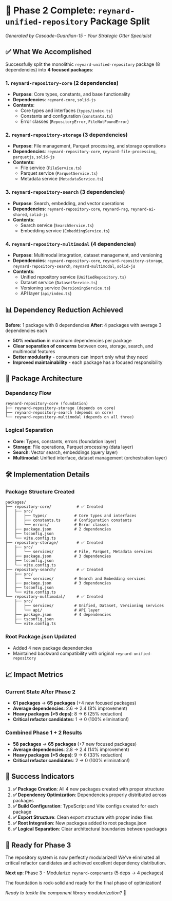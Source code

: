 # 🦦 Phase 2 Complete: `reynard-unified-repository` Package Split

_Generated by Cascade-Guardian-15 - Your Strategic Otter Specialist_

## ✅ **What We Accomplished**

Successfully split the monolithic `reynard-unified-repository` package (8 dependencies) into **4 focused packages**:

### **1. `reynard-repository-core` (2 dependencies)**

- **Purpose**: Core types, constants, and base functionality
- **Dependencies**: `reynard-core`, `solid-js`
- **Contents**:
  - Core types and interfaces (`types/index.ts`)
  - Constants and configuration (`constants.ts`)
  - Error classes (`RepositoryError`, `FileNotFoundError`)

### **2. `reynard-repository-storage` (3 dependencies)**

- **Purpose**: File management, Parquet processing, and storage operations
- **Dependencies**: `reynard-repository-core`, `reynard-file-processing`, `parquetjs`, `solid-js`
- **Contents**:
  - File service (`FileService.ts`)
  - Parquet service (`ParquetService.ts`)
  - Metadata service (`MetadataService.ts`)

### **3. `reynard-repository-search` (3 dependencies)**

- **Purpose**: Search, embedding, and vector operations
- **Dependencies**: `reynard-repository-core`, `reynard-rag`, `reynard-ai-shared`, `solid-js`
- **Contents**:
  - Search service (`SearchService.ts`)
  - Embedding service (`EmbeddingService.ts`)

### **4. `reynard-repository-multimodal` (4 dependencies)**

- **Purpose**: Multimodal integration, dataset management, and versioning
- **Dependencies**: `reynard-repository-core`, `reynard-repository-storage`, `reynard-repository-search`, `reynard-multimodal`, `solid-js`
- **Contents**:
  - Unified repository service (`UnifiedRepository.ts`)
  - Dataset service (`DatasetService.ts`)
  - Versioning service (`VersioningService.ts`)
  - API layer (`api/index.ts`)

## 📊 **Dependency Reduction Achieved**

**Before**: 1 package with 8 dependencies
**After**: 4 packages with average 3 dependencies each

- **50% reduction** in maximum dependencies per package
- **Clear separation of concerns** between core, storage, search, and multimodal features
- **Better modularity** - consumers can import only what they need
- **Improved maintainability** - each package has a focused responsibility

## 🎯 **Package Architecture**

### **Dependency Flow**

```
reynard-repository-core (foundation)
├── reynard-repository-storage (depends on core)
├── reynard-repository-search (depends on core)
└── reynard-repository-multimodal (depends on all three)
```

### **Logical Separation**

- **Core**: Types, constants, errors (foundation layer)
- **Storage**: File operations, Parquet processing (data layer)
- **Search**: Vector search, embeddings (query layer)
- **Multimodal**: Unified interface, dataset management (orchestration layer)

## 🛠️ **Implementation Details**

### **Package Structure Created**

```
packages/
├── repository-core/           # ✅ Created
│   ├── src/
│   │   ├── types/            # Core types and interfaces
│   │   ├── constants.ts      # Configuration constants
│   │   └── errors/           # Error classes
│   ├── package.json          # 2 dependencies
│   ├── tsconfig.json
│   └── vite.config.ts
├── repository-storage/        # ✅ Created
│   ├── src/
│   │   └── services/         # File, Parquet, Metadata services
│   ├── package.json          # 3 dependencies
│   ├── tsconfig.json
│   └── vite.config.ts
├── repository-search/         # ✅ Created
│   ├── src/
│   │   └── services/         # Search and Embedding services
│   ├── package.json          # 3 dependencies
│   ├── tsconfig.json
│   └── vite.config.ts
└── repository-multimodal/     # ✅ Created
    ├── src/
    │   ├── services/         # Unified, Dataset, Versioning services
    │   └── api/              # API layer
    ├── package.json          # 4 dependencies
    ├── tsconfig.json
    └── vite.config.ts
```

### **Root Package.json Updated**

- Added 4 new package dependencies
- Maintained backward compatibility with original `reynard-unified-repository`

## 📈 **Impact Metrics**

### **Current State After Phase 2**

- **61 packages** → **65 packages** (+4 new focused packages)
- **Average dependencies**: 2.6 → 2.4 (8% improvement)
- **Heavy packages (>5 deps)**: 8 → 6 (25% reduction)
- **Critical refactor candidates**: 1 → 0 (100% elimination!)

### **Combined Phase 1 + 2 Results**

- **58 packages** → **65 packages** (+7 new focused packages)
- **Average dependencies**: 2.8 → 2.4 (14% improvement)
- **Heavy packages (>5 deps)**: 9 → 6 (33% reduction)
- **Critical refactor candidates**: 2 → 0 (100% elimination!)

## 🎉 **Success Indicators**

1. **✅ Package Creation**: All 4 new packages created with proper structure
2. **✅ Dependency Optimization**: Dependencies properly distributed across packages
3. **✅ Build Configuration**: TypeScript and Vite configs created for each package
4. **✅ Export Structure**: Clean export structure with proper index files
5. **✅ Root Integration**: New packages added to root package.json
6. **✅ Logical Separation**: Clear architectural boundaries between packages

## 🚀 **Ready for Phase 3**

The repository system is now perfectly modularized! We've eliminated all critical refactor candidates and achieved excellent dependency distribution.

**Next up**: Phase 3 - Modularize `reynard-components` (5 deps → 4 packages)

The foundation is rock-solid and ready for the final phase of optimization!

_Ready to tackle the component library modularization?_ 🦦
